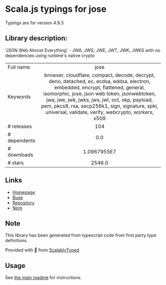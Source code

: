
# Scala.js typings for jose

Typings are for version 4.9.3

## Library description:
'JSON Web Almost Everything' - JWA, JWS, JWE, JWT, JWK, JWKS with no dependencies using runtime's native crypto

|                    |                 |
| ------------------ | :-------------: |
| Full name          | jose |
| Keywords           | browser, cloudflare, compact, decode, decrypt, deno, detached, ec, ecdsa, eddsa, electron, embedded, encrypt, flattened, general, isomorphic, jose, json web token, jsonwebtoken, jwa, jwe, jwk, jwks, jws, jwt, oct, okp, payload, pem, pkcs8, rsa, secp256k1, sign, signature, spki, universal, validate, verify, webcrypto, workers, x509 |
| # releases         | 104 |
| # dependents       | 0.0 |
| # downloads        | 1.0967955E7 |
| # stars            | 2546.0 |

## Links
- [Homepage](https://github.com/panva/jose)
- [Bugs](https://github.com/panva/jose/issues)
- [Repository](https://github.com/panva/jose)
- [Npm](https://www.npmjs.com/package/jose)
    


## Note
This library has been generated from typescript code from first party type definitions.

Provided with :purple_heart: from [ScalablyTyped](https://github.com/oyvindberg/ScalablyTyped)

## Usage
See [the main readme](../../readme.md) for instructions.


